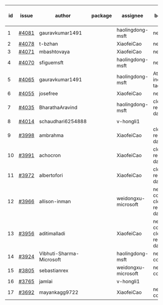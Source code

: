 | id | issue | author | package | assignee | bot advice | created date of issue | target release date | date from target |
| ------ | ------ | ------ | ------ | ------ | ------ | ------ | ------ | :-----: |
| 1 | [#4081](https://github.com/Azure/sdk-release-request/issues/4081) | gauravkumar1491 |  | haolingdong-msft | new issue. | 04-24 | 05-26 |  |
| 2 | [#4078](https://github.com/Azure/sdk-release-request/issues/4078) | t-bzhan |  | XiaofeiCao | new issue. | 04-23 | 05-26 |  |
| 3 | [#4071](https://github.com/Azure/sdk-release-request/issues/4071) | mbashtovaya |  | XiaofeiCao | new issue. | 04-21 | 05-26 |  |
| 4 | [#4070](https://github.com/Azure/sdk-release-request/issues/4070) | sfiguemsft |  | haolingdong-msft | new issue. | 04-20 | 05-26 |  |
| 5 | [#4065](https://github.com/Azure/sdk-release-request/issues/4065) | gauravkumar1491 |  | haolingdong-msft | Attention to inconsistent tag | 04-18 | 05-26 |  |
| 6 | [#4055](https://github.com/Azure/sdk-release-request/issues/4055) | josefree |  | XiaofeiCao | new issue. | 04-18 | 05-26 |  |
| 7 | [#4035](https://github.com/Azure/sdk-release-request/issues/4035) | BharathaAravind |  | haolingdong-msft | close to release date.  | 04-12 | 04-28 | 2 |
| 8 | [#4014](https://github.com/Azure/sdk-release-request/issues/4014) | schaudhari6254888 |  | v-hongli1 |  | 04-04 |  | 0 |
| 9 | [#3998](https://github.com/Azure/sdk-release-request/issues/3998) | ambrahma |  | XiaofeiCao | close to release date.  | 03-27 | 04-28 | 2 |
| 10 | [#3991](https://github.com/Azure/sdk-release-request/issues/3991) | achocron |  | XiaofeiCao | close to release date.  | 03-24 | 04-28 | 2 |
| 11 | [#3972](https://github.com/Azure/sdk-release-request/issues/3972) | albertofori |  | XiaofeiCao | close to release date.  | 03-22 | 04-28 | 2 |
| 12 | [#3966](https://github.com/Azure/sdk-release-request/issues/3966) | allison-inman |  | weidongxu-microsoft | new comment. close to release date.  | 03-22 | 04-28 | 2 |
| 13 | [#3956](https://github.com/Azure/sdk-release-request/issues/3956) | aditimalladi |  | XiaofeiCao | new comment. close to release date.  | 03-21 | 04-28 | 2 |
| 14 | [#3924](https://github.com/Azure/sdk-release-request/issues/3924) | Vibhuti-Sharma-Microsoft |  | haolingdong-msft | new comment. | 03-10 | 05-04 |  |
| 15 | [#3805](https://github.com/Azure/sdk-release-request/issues/3805) | sebastianrex |  | weidongxu-microsoft | new comment. | 02-15 | 03-24 |  |
| 16 | [#3765](https://github.com/Azure/sdk-release-request/issues/3765) | jamlai |  | v-hongli1 |  | 02-10 |  | 0 |
| 17 | [#3692](https://github.com/Azure/sdk-release-request/issues/3692) | mayankagg9722 |  | XiaofeiCao | new comment. | 01-24 | 02-24 |  |
